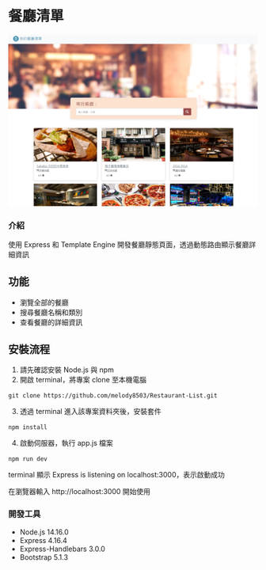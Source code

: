# 餐廳清單

![image](https://github.com/melody8503/Restaurant-List/blob/main/public/image/restaurantList.png)

### 介紹

使用 Express 和 Template Engine 開發餐廳靜態頁面，透過動態路由顯示餐廳詳細資訊

## 功能

- 瀏覽全部的餐廳
- 搜尋餐廳名稱和類別
- 查看餐廳的詳細資訊

## 安裝流程

1. 請先確認安裝 Node.js 與 npm
2. 開啟 terminal，將專案 clone 至本機電腦

```
git clone https://github.com/melody8503/Restaurant-List.git
```

3. 透過 terminal 進入該專案資料夾後，安裝套件

```
npm install
```

4. 啟動伺服器，執行 app.js 檔案

```
npm run dev
```

terminal 顯示 Express is listening on localhost:3000，表示啟動成功

在瀏覽器輸入 http://localhost:3000 開始使用

### 開發工具

- Node.js 14.16.0
- Express 4.16.4
- Express-Handlebars 3.0.0
- Bootstrap 5.1.3
